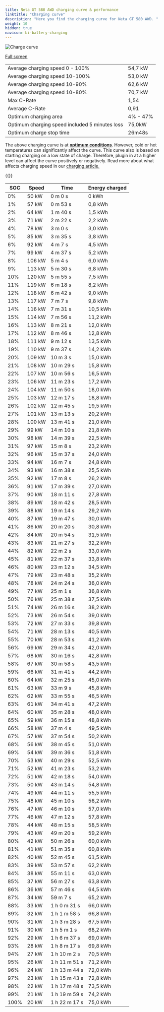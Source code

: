 ```yaml
---
title: Neta GT 580 AWD charging curve & performance
linktitle: "Charging curve"
description: "Here you find the charging curve for Neta GT 580 AWD. "
weight: 10
hidden: true
navicon: bi-battery-charging
---
```

<!-- markdownlint-disable MD033 -->
<img src="../chargingcurve.svg" alt="Charge curve" class="img-fluid">

[Full screen](../chargingcurve.svg)


<table class="table table-striped">
<tbody>
<tr>
<td>Average charging speed 0 - 100% </td><td>54,7 kW</td>
</tr>
<tr>
<td>Average charging speed 10-100%</td><td>53,0 kW</td>
</tr>
<tr>
<td>Average charging speed 10-90%</td><td>62,6 kW</td>
</tr>
<tr>
<td>Average charging speed 10-80%</td><td>70,7 kW</td>
</tr>
<tr>
<td>Max C-Rate</td><td>1,54</td>
</tr>
<tr>
<td>Average C-Rate</td><td>0,91</td>
</tr>
<tr>
<td>Optimum charging area</td><td>4% - 47%</td>
</tr>
<tr>
<td>Optimum charging speed included 5 minutes loss</td><td>75,0kW</td>
</tr>
<tr>
<td>Optimum charge stop time</td><td>26m48s</td>
</tr>
</tbody>
</table>


The above charging curve is at **[optimum conditions](../../../../../technology/battery/charging/#temperature)**. However, cold or hot temperatures can significantly affect the curve. This curve also is based on starting charging on a low state of charge. Therefore, plugin in at a higher level can affect the curve positively or negatively. Read more about what affects charging speed in our [charging article.](../../../../../technology/battery/charging/) 


{{<evkxdisplayaddarticle />}}
<table class="table table-striped">
<thead>
<tr><th>SOC</th><th>Speed</th><th>Time</th><th>Energy charged</th></tr>
</thead>
<tbody>
<tr>
<td>0%</td><td>50 kW</td><td> 0 m 0 s </td><td>0 kWh </td>
</tr>
<tr>
<td>1%</td><td>57 kW</td><td> 0 m 53 s </td><td>0,8 kWh </td>
</tr>
<tr>
<td>2%</td><td>64 kW</td><td> 1 m 40 s </td><td>1,5 kWh </td>
</tr>
<tr>
<td>3%</td><td>71 kW</td><td> 2 m 22 s </td><td>2,2 kWh </td>
</tr>
<tr>
<td>4%</td><td>78 kW</td><td> 3 m 0 s </td><td>3,0 kWh </td>
</tr>
<tr>
<td>5%</td><td>85 kW</td><td> 3 m 35 s </td><td>3,8 kWh </td>
</tr>
<tr>
<td>6%</td><td>92 kW</td><td> 4 m 7 s </td><td>4,5 kWh </td>
</tr>
<tr>
<td>7%</td><td>99 kW</td><td> 4 m 37 s </td><td>5,2 kWh </td>
</tr>
<tr>
<td>8%</td><td>106 kW</td><td> 5 m 4 s </td><td>6,0 kWh </td>
</tr>
<tr>
<td>9%</td><td>113 kW</td><td> 5 m 30 s </td><td>6,8 kWh </td>
</tr>
<tr>
<td>10%</td><td>120 kW</td><td> 5 m 55 s </td><td>7,5 kWh </td>
</tr>
<tr>
<td>11%</td><td>119 kW</td><td> 6 m 18 s </td><td>8,2 kWh </td>
</tr>
<tr>
<td>12%</td><td>118 kW</td><td> 6 m 42 s </td><td>9,0 kWh </td>
</tr>
<tr>
<td>13%</td><td>117 kW</td><td> 7 m 7 s </td><td>9,8 kWh </td>
</tr>
<tr>
<td>14%</td><td>116 kW</td><td> 7 m 31 s </td><td>10,5 kWh </td>
</tr>
<tr>
<td>15%</td><td>114 kW</td><td> 7 m 56 s </td><td>11,2 kWh </td>
</tr>
<tr>
<td>16%</td><td>113 kW</td><td> 8 m 21 s </td><td>12,0 kWh </td>
</tr>
<tr>
<td>17%</td><td>112 kW</td><td> 8 m 46 s </td><td>12,8 kWh </td>
</tr>
<tr>
<td>18%</td><td>111 kW</td><td> 9 m 12 s </td><td>13,5 kWh </td>
</tr>
<tr>
<td>19%</td><td>110 kW</td><td> 9 m 37 s </td><td>14,2 kWh </td>
</tr>
<tr>
<td>20%</td><td>109 kW</td><td> 10 m 3 s </td><td>15,0 kWh </td>
</tr>
<tr>
<td>21%</td><td>108 kW</td><td> 10 m 29 s </td><td>15,8 kWh </td>
</tr>
<tr>
<td>22%</td><td>107 kW</td><td> 10 m 56 s </td><td>16,5 kWh </td>
</tr>
<tr>
<td>23%</td><td>106 kW</td><td> 11 m 23 s </td><td>17,2 kWh </td>
</tr>
<tr>
<td>24%</td><td>104 kW</td><td> 11 m 50 s </td><td>18,0 kWh </td>
</tr>
<tr>
<td>25%</td><td>103 kW</td><td> 12 m 17 s </td><td>18,8 kWh </td>
</tr>
<tr>
<td>26%</td><td>102 kW</td><td> 12 m 45 s </td><td>19,5 kWh </td>
</tr>
<tr>
<td>27%</td><td>101 kW</td><td> 13 m 13 s </td><td>20,2 kWh </td>
</tr>
<tr>
<td>28%</td><td>100 kW</td><td> 13 m 41 s </td><td>21,0 kWh </td>
</tr>
<tr>
<td>29%</td><td>99 kW</td><td> 14 m 10 s </td><td>21,8 kWh </td>
</tr>
<tr>
<td>30%</td><td>98 kW</td><td> 14 m 39 s </td><td>22,5 kWh </td>
</tr>
<tr>
<td>31%</td><td>97 kW</td><td> 15 m 8 s </td><td>23,2 kWh </td>
</tr>
<tr>
<td>32%</td><td>96 kW</td><td> 15 m 37 s </td><td>24,0 kWh </td>
</tr>
<tr>
<td>33%</td><td>94 kW</td><td> 16 m 7 s </td><td>24,8 kWh </td>
</tr>
<tr>
<td>34%</td><td>93 kW</td><td> 16 m 38 s </td><td>25,5 kWh </td>
</tr>
<tr>
<td>35%</td><td>92 kW</td><td> 17 m 8 s </td><td>26,2 kWh </td>
</tr>
<tr>
<td>36%</td><td>91 kW</td><td> 17 m 39 s </td><td>27,0 kWh </td>
</tr>
<tr>
<td>37%</td><td>90 kW</td><td> 18 m 11 s </td><td>27,8 kWh </td>
</tr>
<tr>
<td>38%</td><td>89 kW</td><td> 18 m 42 s </td><td>28,5 kWh </td>
</tr>
<tr>
<td>39%</td><td>88 kW</td><td> 19 m 14 s </td><td>29,2 kWh </td>
</tr>
<tr>
<td>40%</td><td>87 kW</td><td> 19 m 47 s </td><td>30,0 kWh </td>
</tr>
<tr>
<td>41%</td><td>86 kW</td><td> 20 m 20 s </td><td>30,8 kWh </td>
</tr>
<tr>
<td>42%</td><td>84 kW</td><td> 20 m 54 s </td><td>31,5 kWh </td>
</tr>
<tr>
<td>43%</td><td>83 kW</td><td> 21 m 27 s </td><td>32,2 kWh </td>
</tr>
<tr>
<td>44%</td><td>82 kW</td><td> 22 m 2 s </td><td>33,0 kWh </td>
</tr>
<tr>
<td>45%</td><td>81 kW</td><td> 22 m 37 s </td><td>33,8 kWh </td>
</tr>
<tr>
<td>46%</td><td>80 kW</td><td> 23 m 12 s </td><td>34,5 kWh </td>
</tr>
<tr>
<td>47%</td><td>79 kW</td><td> 23 m 48 s </td><td>35,2 kWh </td>
</tr>
<tr>
<td>48%</td><td>78 kW</td><td> 24 m 24 s </td><td>36,0 kWh </td>
</tr>
<tr>
<td>49%</td><td>77 kW</td><td> 25 m 1 s </td><td>36,8 kWh </td>
</tr>
<tr>
<td>50%</td><td>76 kW</td><td> 25 m 38 s </td><td>37,5 kWh </td>
</tr>
<tr>
<td>51%</td><td>74 kW</td><td> 26 m 16 s </td><td>38,2 kWh </td>
</tr>
<tr>
<td>52%</td><td>73 kW</td><td> 26 m 54 s </td><td>39,0 kWh </td>
</tr>
<tr>
<td>53%</td><td>72 kW</td><td> 27 m 33 s </td><td>39,8 kWh </td>
</tr>
<tr>
<td>54%</td><td>71 kW</td><td> 28 m 13 s </td><td>40,5 kWh </td>
</tr>
<tr>
<td>55%</td><td>70 kW</td><td> 28 m 53 s </td><td>41,2 kWh </td>
</tr>
<tr>
<td>56%</td><td>69 kW</td><td> 29 m 34 s </td><td>42,0 kWh </td>
</tr>
<tr>
<td>57%</td><td>68 kW</td><td> 30 m 16 s </td><td>42,8 kWh </td>
</tr>
<tr>
<td>58%</td><td>67 kW</td><td> 30 m 58 s </td><td>43,5 kWh </td>
</tr>
<tr>
<td>59%</td><td>66 kW</td><td> 31 m 41 s </td><td>44,2 kWh </td>
</tr>
<tr>
<td>60%</td><td>64 kW</td><td> 32 m 25 s </td><td>45,0 kWh </td>
</tr>
<tr>
<td>61%</td><td>63 kW</td><td> 33 m 9 s </td><td>45,8 kWh </td>
</tr>
<tr>
<td>62%</td><td>62 kW</td><td> 33 m 55 s </td><td>46,5 kWh </td>
</tr>
<tr>
<td>63%</td><td>61 kW</td><td> 34 m 41 s </td><td>47,2 kWh </td>
</tr>
<tr>
<td>64%</td><td>60 kW</td><td> 35 m 28 s </td><td>48,0 kWh </td>
</tr>
<tr>
<td>65%</td><td>59 kW</td><td> 36 m 15 s </td><td>48,8 kWh </td>
</tr>
<tr>
<td>66%</td><td>58 kW</td><td> 37 m 4 s </td><td>49,5 kWh </td>
</tr>
<tr>
<td>67%</td><td>57 kW</td><td> 37 m 54 s </td><td>50,2 kWh </td>
</tr>
<tr>
<td>68%</td><td>56 kW</td><td> 38 m 45 s </td><td>51,0 kWh </td>
</tr>
<tr>
<td>69%</td><td>54 kW</td><td> 39 m 36 s </td><td>51,8 kWh </td>
</tr>
<tr>
<td>70%</td><td>53 kW</td><td> 40 m 29 s </td><td>52,5 kWh </td>
</tr>
<tr>
<td>71%</td><td>52 kW</td><td> 41 m 23 s </td><td>53,2 kWh </td>
</tr>
<tr>
<td>72%</td><td>51 kW</td><td> 42 m 18 s </td><td>54,0 kWh </td>
</tr>
<tr>
<td>73%</td><td>50 kW</td><td> 43 m 14 s </td><td>54,8 kWh </td>
</tr>
<tr>
<td>74%</td><td>49 kW</td><td> 44 m 11 s </td><td>55,5 kWh </td>
</tr>
<tr>
<td>75%</td><td>48 kW</td><td> 45 m 10 s </td><td>56,2 kWh </td>
</tr>
<tr>
<td>76%</td><td>47 kW</td><td> 46 m 10 s </td><td>57,0 kWh </td>
</tr>
<tr>
<td>77%</td><td>46 kW</td><td> 47 m 12 s </td><td>57,8 kWh </td>
</tr>
<tr>
<td>78%</td><td>44 kW</td><td> 48 m 15 s </td><td>58,5 kWh </td>
</tr>
<tr>
<td>79%</td><td>43 kW</td><td> 49 m 20 s </td><td>59,2 kWh </td>
</tr>
<tr>
<td>80%</td><td>42 kW</td><td> 50 m 26 s </td><td>60,0 kWh </td>
</tr>
<tr>
<td>81%</td><td>41 kW</td><td> 51 m 35 s </td><td>60,8 kWh </td>
</tr>
<tr>
<td>82%</td><td>40 kW</td><td> 52 m 45 s </td><td>61,5 kWh </td>
</tr>
<tr>
<td>83%</td><td>39 kW</td><td> 53 m 57 s </td><td>62,2 kWh </td>
</tr>
<tr>
<td>84%</td><td>38 kW</td><td> 55 m 11 s </td><td>63,0 kWh </td>
</tr>
<tr>
<td>85%</td><td>37 kW</td><td> 56 m 27 s </td><td>63,8 kWh </td>
</tr>
<tr>
<td>86%</td><td>36 kW</td><td> 57 m 46 s </td><td>64,5 kWh </td>
</tr>
<tr>
<td>87%</td><td>34 kW</td><td> 59 m 7 s </td><td>65,2 kWh </td>
</tr>
<tr>
<td>88%</td><td>33 kW</td><td>1 h 0 m 31 s </td><td>66,0 kWh </td>
</tr>
<tr>
<td>89%</td><td>32 kW</td><td>1 h 1 m 58 s </td><td>66,8 kWh </td>
</tr>
<tr>
<td>90%</td><td>31 kW</td><td>1 h 3 m 28 s </td><td>67,5 kWh </td>
</tr>
<tr>
<td>91%</td><td>30 kW</td><td>1 h 5 m 1 s </td><td>68,2 kWh </td>
</tr>
<tr>
<td>92%</td><td>29 kW</td><td>1 h 6 m 37 s </td><td>69,0 kWh </td>
</tr>
<tr>
<td>93%</td><td>28 kW</td><td>1 h 8 m 17 s </td><td>69,8 kWh </td>
</tr>
<tr>
<td>94%</td><td>27 kW</td><td>1 h 10 m 2 s </td><td>70,5 kWh </td>
</tr>
<tr>
<td>95%</td><td>26 kW</td><td>1 h 11 m 51 s </td><td>71,2 kWh </td>
</tr>
<tr>
<td>96%</td><td>24 kW</td><td>1 h 13 m 44 s </td><td>72,0 kWh </td>
</tr>
<tr>
<td>97%</td><td>23 kW</td><td>1 h 15 m 43 s </td><td>72,8 kWh </td>
</tr>
<tr>
<td>98%</td><td>22 kW</td><td>1 h 17 m 48 s </td><td>73,5 kWh </td>
</tr>
<tr>
<td>99%</td><td>21 kW</td><td>1 h 19 m 59 s </td><td>74,2 kWh </td>
</tr>
<tr>
<td>100%</td><td>20 kW</td><td>1 h 22 m 17 s </td><td>75,0 kWh </td>
</tr>
</tbody>
</table>


